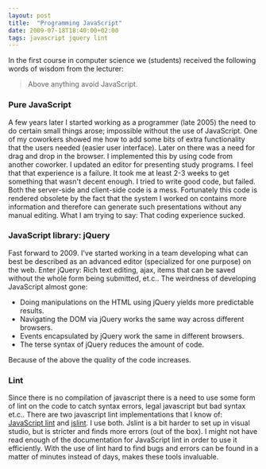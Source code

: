 ```yaml
---
layout: post
title:  "Programming JavaScript"
date: 2009-07-18T18:40:00+02:00
tags: javascript jquery lint
---
```


In the first course in computer science we (students) received the following words of wisdom from the lecturer:
> Above anything avoid JavaScript.

### Pure JavaScript

A few years later I started working as a programmer (late 2005) the need to do certain small things arose; impossible without the use of JavaScript. One of my coworkers showed me how to add some bits of extra functionality that the users needed (easier user interface). Later on there was a need for drag and drop in the browser. I implemented this by using code from another coworker. I updated an editor for presenting study programs. I feel that that experience is a failure. It took me at least 2-3 weeks to get something that wasn't decent enough. I tried to write good code, but failed. Both the server-side and client-side code is a mess. Fortunately this code is rendered obsolete by the fact that the system I worked on contains more information and therefore can generate such presentations without any manual  editing. What I am trying to say: That coding experience sucked.

### JavaScript library: jQuery

Fast forward to 2009. I've started working in a team developing what can best be described as an advanced editor (specialized for one purpose) on the web. Enter jQuery: Rich text editing, ajax, items that can be saved without the whole form being submitted, et.c.. The weirdness of developing JavaScript almost gone:
 - Doing manipulations on the HTML using jQuery yields more predictable results.
 - Navigating the DOM via jQuery works the same way across different browsers.
 - Events encapsulated by jQuery work the same in different browsers.
 - The terse syntax of jQuery reduces the amount of code.

Because of the above the quality of the code increases.

### Lint

Since there is no compilation of javascript there is a need to use some form of lint on the code to catch syntax errors, legal javascript but bad syntax et.c.. There are two javascript lint implementations that I know of: [JavaScript lint](http://javascriptlint.com/) and [jslint](http://www.jslint.com/). I use both. Jslint is a bit harder to set up in visual studio, but is stricter and finds more errors (out of the box). I might not have read enough of the documentation for JavaScript lint in order to use it efficiently. With the use of lint hard to find bugs and errors can be found in a matter of minutes instead of days, makes these tools invaluable.
